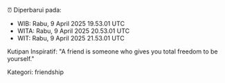⏰ Diperbarui pada:
- WIB: Rabu, 9 April 2025 19.53.01 UTC
- WITA: Rabu, 9 April 2025 20.53.01 UTC
- WIT: Rabu, 9 April 2025 21.53.01 UTC

Kutipan Inspiratif:
"A friend is someone who gives you total freedom to be yourself."


Kategori: friendship

